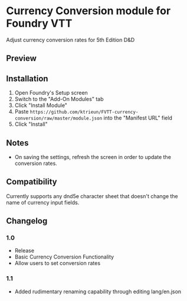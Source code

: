 # Currency Conversion module for Foundry VTT

Adjust currency conversion rates for 5th Edition D&D

## Preview

## Installation

1. Open Foundry's Setup screen
2. Switch to the "Add-On Modules" tab
3. Click "Install Module"
4. Paste `https://github.com/ktrieun/FVTT-currency-conversion/raw/master/module.json` into the "Manifest URL" field
5. Click "Install"

## Notes

* On saving the settings, refresh the screen in order to update the conversion rates.

## Compatibility

Currently supports any dnd5e character sheet that doesn't change the name of currency input fields.

## Changelog

### 1.0

- Release
- Basic Currency Conversion Functionality
- Allow users to set conversion rates

### 1.1

- Added rudimentary renaming capability through editing lang/en.json
